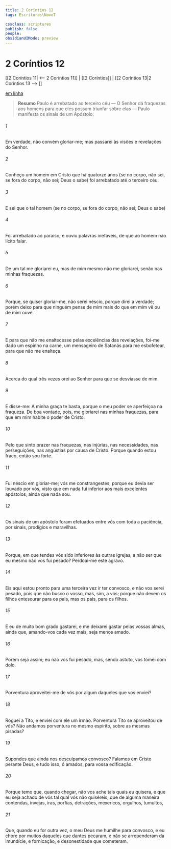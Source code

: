 ```yaml
---
title: 2 Coríntios 12
tags: Escrituras\NovoT

cssclass: scriptures
publish: false
people:
obsidianUIMode: preview
---
```


# 2 Coríntios 12
[[2 Coríntios 11| <-- 2 Coríntios 11]] | [[2 Coríntios]] | [[2 Coríntios 13|2 Coríntios 13 --> ]]

[em linha](https://churchofjesuschrist.org/study/scriptures/nt/2-cor/12?lang=por)

> __Resumo__
Paulo é arrebatado ao terceiro céu — O Senhor dá fraquezas aos homens para que eles possam triunfar sobre elas — Paulo manifesta os sinais de um Apóstolo.

###### 1 
Em verdade, não convém gloriar-me; mas passarei às visões e revelações do Senhor.

###### 2 
Conheço um homem em Cristo que há quatorze anos (se no corpo, não sei, se fora do corpo, não sei; Deus o sabe) foi arrebatado até o terceiro céu.

###### 3 
E sei que o tal homem (se no corpo, se fora do corpo, não sei; Deus o sabe)

###### 4 
Foi arrebatado ao paraíso; e ouviu palavras inefáveis, de que ao homem não  lícito falar.

###### 5 
De um tal me gloriarei eu, mas de mim mesmo não me gloriarei, senão nas minhas fraquezas.

###### 6 
Porque, se quiser gloriar-me, não serei néscio, porque direi a verdade; porém deixo  para que ninguém pense de mim mais do que em mim vê ou de mim ouve.

###### 7 
E para que não me enaltecesse pelas excelências das revelações, foi-me dado um espinho na carne,  um mensageiro de Satanás para me esbofetear, para que não me enalteça.

###### 8 
Acerca do qual três vezes orei ao Senhor para que se desviasse de mim.

###### 9 
E disse-me: A minha graça te basta, porque o meu poder se aperfeiçoa na fraqueza. De boa vontade, pois, me gloriarei nas minhas fraquezas, para que em mim habite o poder de Cristo.

###### 10 
Pelo que sinto prazer nas fraquezas, nas injúrias, nas necessidades, nas perseguições, nas angústias por causa de Cristo. Porque quando estou fraco, então sou forte.

###### 11 
Fui néscio em gloriar-me; vós me constrangestes, porque eu devia ser louvado por vós, visto que em nada fui inferior aos mais excelentes apóstolos, ainda que nada sou.

###### 12 
Os sinais de um apóstolo foram efetuados entre vós com toda a paciência, por sinais, prodígios e maravilhas.

###### 13 
Porque, em que tendes vós sido inferiores às outras igrejas, a não ser que eu mesmo não vos fui pesado? Perdoai-me este agravo.

###### 14 
Eis aqui estou pronto para uma terceira vez ir ter convosco, e não vos serei pesado, pois que não busco o  vosso, mas, sim, a vós; porque não devem os filhos entesourar para os pais, mas os pais, para os filhos.

###### 15 
E eu de muito bom grado gastarei, e me deixarei gastar pelas vossas almas, ainda que, amando-vos cada vez mais, seja menos amado.

###### 16 
Porém seja assim; eu não vos fui pesado, mas, sendo astuto, vos tomei com dolo.

###### 17 
Porventura aproveitei-me de vós por algum daqueles que vos enviei?

###### 18 
Roguei a Tito, e enviei com ele um irmão. Porventura Tito se aproveitou de vós? Não andamos porventura no mesmo espírito, sobre as mesmas pisadas?

###### 19 
Supondes que ainda nos desculpamos convosco? Falamos em Cristo perante Deus, e tudo isso, ó amados, para vossa edificação.

###### 20 
Porque temo que, quando chegar, não vos ache tais quais eu quisera, e que eu seja achado de vós tal qual vós não quiséreis; que de alguma maneira  contendas, invejas, iras, porfias, detrações, mexericos, orgulhos, tumultos,

###### 21 
Que, quando eu for outra vez, o meu Deus me humilhe para convosco, e eu chore por muitos daqueles que dantes pecaram, e não se arrependeram da imundície, e fornicação, e desonestidade que cometeram.

